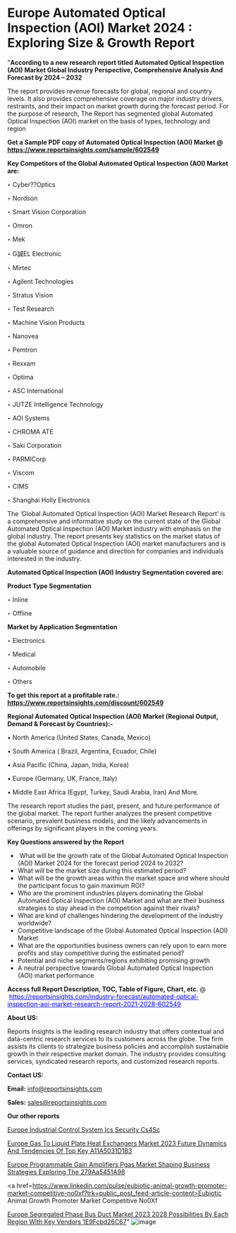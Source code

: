 # Europe Automated Optical Inspection (AOI) Market 2024 : Exploring Size & Growth Report

 "<strong>According to a new research report titled Automated Optical Inspection (AOI) Market Global Industry Perspective, Comprehensive Analysis And Forecast by 2024 – 2032</strong>

The report provides revenue forecasts for global, regional and country levels. It also provides comprehensive coverage on major industry drivers, restraints, and their impact on market growth during the forecast period. For the purpose of research, The Report has segmented global Automated Optical Inspection (AOI) market on the basis of types, technology and region

<strong>Get a Sample PDF copy of Automated Optical Inspection (AOI) Market </strong><strong>@<a href=https://www.reportsinsights.com/sample/602549 style=color:#0000ff;> https://www.reportsinsights.com/sample/602549</a></strong></font>

<strong>Key Competitors of the Global Automated Optical Inspection (AOI) Market are:</strong>

‣ Cyber??Optics

‣ Nordson

‣ Smart Vision Corporation

‣ Omron

‣ Mek

‣ G諴EL Electronic

‣ Mirtec

‣ Agilent Technologies

‣ Stratus Vision

‣ Test Research

‣ Machine Vision Products

‣ Nanovea

‣ Pemtron

‣ Rexxam

‣ Optima

‣ ASC International

‣ JUTZE Intelligence Technology

‣ AOI Systems

‣ CHROMA ATE

‣ Saki Corporation

‣ PARMICorp

‣ Viscom

‣ CIMS

‣ Shanghai Holly Electronics

The ‘Global Automated Optical Inspection (AOI) Market Research Report’ is a comprehensive and informative study on the current state of the Global Automated Optical Inspection (AOI) Market industry with emphasis on the global industry. The report presents key statistics on the market status of the global Automated Optical Inspection (AOI) market manufacturers and is a valuable source of guidance and direction for companies and individuals interested in the industry.

<strong>Automated Optical Inspection (AOI) Industry Segmentation covered are:</strong>

<strong>Product Type Segmentation</strong>

‣ Inline

‣ Offline

<strong>Market by Application Segmentation</strong>

‣ Electronics

‣ Medical

‣ Automobile

‣ Others

<strong>To get this report at a profitable rate.: <a href=https://www.reportsinsights.com/discount/602549 style=color:#0000ff;>https://www.reportsinsights.com/discount/602549</a></strong></font>

<strong>Regional Automated Optical Inspection (AOI) Market (Regional Output, Demand &amp; Forecast by Countries):-</strong>

• North America (United States, Canada, Mexico)

• South America ( Brazil, Argentina, Ecuador, Chile)

• Asia Pacific (China, Japan, India, Korea)

• Europe (Germany, UK, France, Italy)

• Middle East Africa (Egypt, Turkey, Saudi Arabia, Iran) And More.

The research report studies the past, present, and future performance of the global market. The report further analyzes the present competitive scenario, prevalent business models, and the likely advancements in offerings by significant players in the coming years.

<strong>Key Questions answered by the Report</strong>
<ul>
  <li> What will be the growth rate of the Global Automated Optical Inspection (AOI) Market 2024 for the forecast period 2024 to 2032?</li>
  <li>What will be the market size during this estimated period?</li>
  <li>What will be the growth areas within the market space and where should the participant focus to gain maximum ROI?</li>
  <li>Who are the prominent industries players dominating the Global Automated Optical Inspection (AOI) Market and what are their business strategies to stay ahead in the competition against their rivals?</li>
  <li>What are kind of challenges hindering the development of the industry worldwide?</li>
  <li>Competitive landscape of the Global Automated Optical Inspection (AOI) Market</li>
  <li>What are the opportunities business owners can rely upon to earn more profits and stay competitive during the estimated period?</li>
  <li>Potential and niche segments/regions exhibiting promising growth</li>
  <li>A neutral perspective towards Global Automated Optical Inspection (AOI) market performance</li>
</ul>
<strong>Access full Report Description, TOC, Table of Figure, Chart, etc. </strong>@  <a href=https://reportsinsights.com/industry-forecast/automated-optical-inspection-aoi-market-research-report-2021-2028-602549 style=color:#0000ff;>https://reportsinsights.com/industry-forecast/automated-optical-inspection-aoi-market-research-report-2021-2028-602549</a></font>

<strong><strong>About US</strong>:</strong>

Reports Insights is the leading research industry that offers contextual and data-centric research services to its customers across the globe. The firm assists its clients to strategize business policies and accomplish sustainable growth in their respective market domain. The industry provides consulting services, syndicated research reports, and customized research reports.

<strong>Contact US:</strong>

<p class=""""><b>Email:</b> <a href=mailto:info@reportsinsights.com>info@reportsinsights.com</a></p>
<p class=""""><b>Sales:</b> <a href=mailto:sales@reportsinsights.com>sales@reportsinsights.com</a></p>

<strong>Our other reports</strong>

<a href=https://www.linkedin.com/pulse/europe-industrial-control-system-ics-security-cs4sc/>Europe Industrial Control System Ics Security Cs4Sc</a>

<a href=https://medium.com/@reportsinsights.aj/europe-gas-to-liquid-plate-heat-exchangers-market-2023-future-dynamics-and-tendencies-of-top-key-a11a5031d1b3>Europe Gas To Liquid Plate Heat Exchangers Market 2023 Future Dynamics And Tendencies Of Top Key A11A5031D1B3</a>

<a href=https://medium.com/@yadavahaan91/europe-programmable-gain-amplifiers-pgas-market-shaping-business-strategies-exploring-the-279aa5451a98>Europe Programmable Gain Amplifiers Pgas Market Shaping Business Strategies Exploring The 279Aa5451A98</a>

<a href=https://www.linkedin.com/pulse/eubiotic-animal-growth-promoter-market-competitive-no0xf?trk=public_post_feed-article-content>Eubiotic Animal Growth Promoter Market Competitive No0Xf</a>

<a href=https://medium.com/@nadeemkazi654/europe-segregated-phase-bus-duct-market-2023-2028-possibilities-by-each-region-with-key-vendors-1e9fcbd26c67>Europe Segregated Phase Bus Duct Market 2023 2028 Possibilities By Each Region With Key Vendors 1E9Fcbd26C67</a>"
![image](https://github.com/daminid12/RImarketresearch/assets/158430485/1affb817-c782-4fb0-95b3-bb686485222f)
